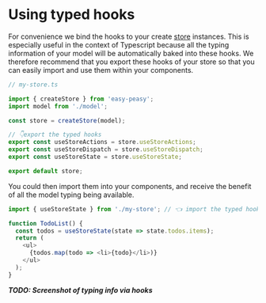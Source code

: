 # Using typed hooks

For convenience we bind the hooks to your create [store](/docs/api/store) instances. This is especially useful in the context of Typescript because all the typing information of your model will be automatically baked into these hooks. We therefore recommend that you export these hooks of your store so that you can easily import and use them within your components.

```typescript
// my-store.ts

import { createStore } from 'easy-peasy';
import model from './model';

const store = createStore(model);

// 👇export the typed hooks
export const useStoreActions = store.useStoreActions;
export const useStoreDispatch = store.useStoreDispatch;
export const useStoreState = store.useStoreState;

export default store;
```

You could then import them into your components, and receive the benefit of all the model typing being available.

```typescript
import { useStoreState } from './my-store'; // 👈 import the typed hook

function TodoList() {
  const todos = useStoreState(state => state.todos.items);
  return (
    <ul>
      {todos.map(todo => <li>{todo}</li>)}
    </ul>
  );
}
```

***TODO: Screenshot of typing info via hooks***